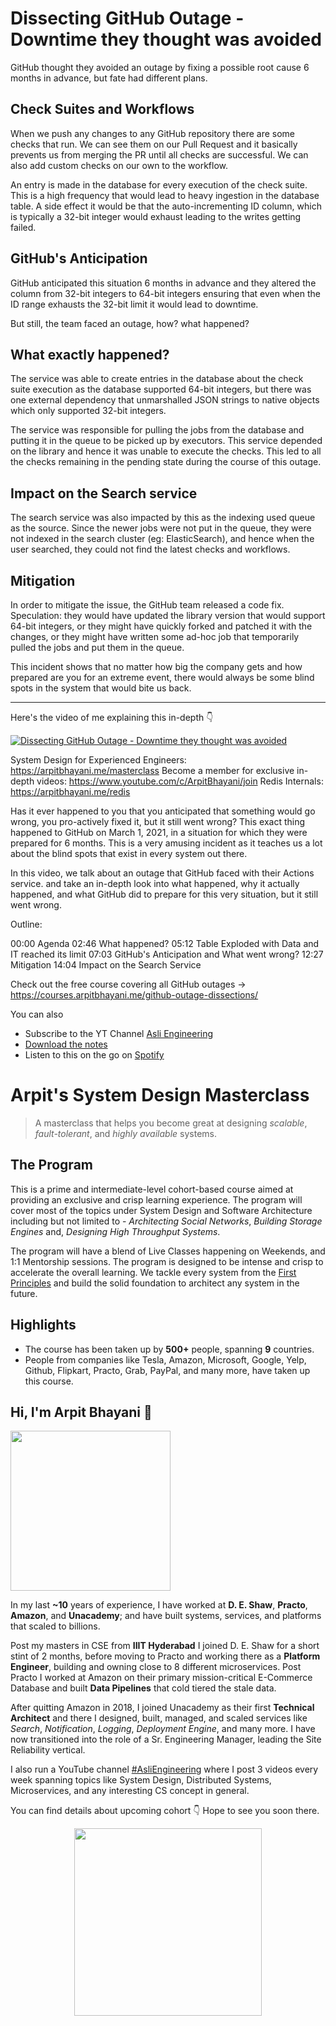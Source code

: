 Dissecting GitHub Outage - Downtime they thought was avoided
===


GitHub thought they avoided an outage by fixing a possible root cause 6 months in advance, but fate had different plans.

## Check Suites and Workflows

When we push any changes to any GitHub repository there are some checks that run. We can see them on our Pull Request and it basically prevents us from merging the PR until all checks are successful. We can also add custom checks on our own to the workflow.

An entry is made in the database for every execution of the check suite. This is a high frequency that would lead to heavy ingestion in the database table. A side effect it would be that the auto-incrementing ID column, which is typically a 32-bit integer would exhaust leading to the writes getting failed.

## GitHub's Anticipation

GitHub anticipated this situation 6 months in advance and they altered the column from 32-bit integers to 64-bit integers ensuring that even when the ID range exhausts the 32-bit limit it would lead to downtime.

But still, the team faced an outage, how? what happened?

## What exactly happened?

The service was able to create entries in the database about the check suite execution as the database supported 64-bit integers, but there was one external dependency that unmarshalled JSON strings to native objects which only supported 32-bit integers.

The service was responsible for pulling the jobs from the database and putting it in the queue to be picked up by executors. This service depended on the library and hence it was unable to execute the checks. This led to all the checks remaining in the pending state during the course of this outage.

## Impact on the Search service

The search service was also impacted by this as the indexing used queue as the source. Since the newer jobs were not put in the queue, they were not indexed in the search cluster (eg: ElasticSearch), and hence when the user searched, they could not find the latest checks and workflows.

## Mitigation

In order to mitigate the issue, the GitHub team released a code fix. Speculation: they would have updated the library version that would support 64-bit integers, or they might have quickly forked and patched it with the changes, or they might have written some ad-hoc job that temporarily pulled the jobs and put them in the queue.

This incident shows that no matter how big the company gets and how prepared are you for an extreme event, there would always be some blind spots in the system that would bite us back.
<hr />


<p>Here's the video of me explaining this in-depth 👇‍</p>

[![Dissecting GitHub Outage - Downtime they thought was avoided](https://i.ytimg.com/vi/9GHh_U-ud9U/mqdefault.jpg)](https://www.youtube.com/watch?v=9GHh_U-ud9U)

System Design for Experienced Engineers: https://arpitbhayani.me/masterclass
Become a member for exclusive in-depth videos: https://www.youtube.com/c/ArpitBhayani/join
Redis Internals: https://arpitbhayani.me/redis

Has it ever happened to you that you anticipated that something would go wrong, you pro-actively fixed it, but it still went wrong? This exact thing happened to GitHub on March 1, 2021, in a situation for which they were prepared for 6 months. This is a very amusing incident as it teaches us a lot about the blind spots that exist in every system out there.

In this video, we talk about an outage that GitHub faced with their Actions service. and take an in-depth look into what happened, why it actually happened, and what GitHub did to prepare for this very situation, but it still went wrong.

Outline:

00:00 Agenda
02:46 What happened?
05:12 Table Exploded with Data and IT reached its limit
07:03 GitHub's Anticipation and What went wrong?
12:27 Mitigation
14:04 Impact on the Search Service

Check out the free course covering all GitHub outages →  https://courses.arpitbhayani.me/github-outage-dissections/

You can also
 - Subscribe to the YT Channel [Asli Engineering](https://youtube.com/c/ArpitBhayani)
 - [Download the notes](https://drive.google.com/file/d/1J9wbS2sK5BrW5Ftgdz2tmPrt86tAhQaA/view?usp=sharing)
 - Listen to this on the go on [Spotify](https://open.spotify.com/show/7qMoamm2iZQrsPVm6IQLoD)

# Arpit's System Design Masterclass

> A masterclass that helps you become great at designing _scalable_, _fault-tolerant_, and _highly available_ systems.

## The Program

This is a prime and intermediate-level cohort-based course aimed at providing an exclusive and crisp learning experience. The program will cover most of the topics under System Design and Software Architecture including but not limited to - _Architecting Social Networks_, _Building Storage Engines_ and, _Designing High Throughput Systems_.

The program will have a blend of Live Classes happening on Weekends, and 1:1 Mentorship sessions. The program is designed to be intense and crisp to accelerate the overall learning. We tackle every system from the [First Principles](https://en.wikipedia.org/wiki/First_principle) and build the solid foundation to architect any system in the future.


## Highlights

 - The course has been taken up by __500+__ people, spanning __9__ countries.
 - People from companies like Tesla, Amazon, Microsoft, Google, Yelp, Github, Flipkart, Practo, Grab, PayPal, and many more, have taken up this course.


## Hi, I'm Arpit Bhayani 👋

<img width="256px" src="https://edge.arpitbhayani.me/img/arpit.jpg" />

In my last **~10** years of experience, I have worked at **D. E. Shaw**, **Practo**, **Amazon**, and **Unacademy**; and have built systems, services, and platforms that scaled to billions.

Post my masters in CSE from **IIIT Hyderabad** I joined D. E. Shaw for a short stint of 2 months, before moving to Practo and working there as a **Platform Engineer**, building and owning close to 8 different microservices. Post Practo I worked at Amazon on their primary mission-critical E-Commerce Database and built **Data Pipelines** that cold tiered the stale data.

After quitting Amazon in 2018, I joined Unacademy as their first **Technical Architect** and there I designed, built, managed, and scaled services like _Search_, _Notification_, _Logging_, _Deployment Engine_, and many more. I have now transitioned into the role of a Sr. Engineering Manager, leading the Site Reliability vertical.

I also run a YouTube channel [#AsliEngineering](https://www.youtube.com/c/ArpitBhayani) where I post 3 videos every week spanning topics like System Design, Distributed Systems, Microservices, and any interesting CS concept in general.

You can find details about upcoming cohort 👇‍ Hope to see you soon there.

<center>
<a target="_blank" href="https://arpitbhayani.me/masterclass">
<img src="https://user-images.githubusercontent.com/4745789/137859181-d4499cf4-ce65-4466-8b88-a078ece0f081.PNG" width="300px" />
</a>
</center>